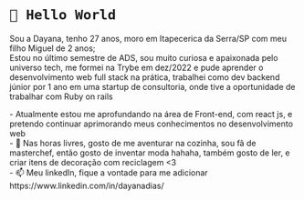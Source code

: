 # ```👋 Hello World```
<p>Sou a Dayana, tenho 27 anos, moro em Itapecerica da Serra/SP com meu filho Miguel de 2 anos;<br>
Estou no último semestre de ADS, sou muito curiosa e apaixonada pelo universo tech, me formei na Trybe em dez/2022 e pude aprender o desenvolvimento web full stack na prática,
trabalhei como dev backend júnior por 1 ano em uma startup de consultoria, onde tive a oportunidade de trabalhar com Ruby on rails</p>
- Atualmente estou me aprofundando na área de Front-end, com react js, e pretendo continuar aprimorando meus conhecimentos no desenvolvimento web
</br>
- 👀 Nas horas livres, gosto de me aventurar na cozinha, sou fã de masterchef, então gosto de inventar moda hahaha, também gosto de ler, e criar itens de decoração com reciclagem <3 <br>
- 📫 Meu linkedIn, fique a vontade para me adicionar https://www.linkedin.com/in/dayanadias/

<!---
dayanamadueke/dayanamadueke is a ✨ special ✨ repository because its `README.md` (this file) appears on your GitHub profile.
You can click the Preview link to take a look at your changes.
--->

